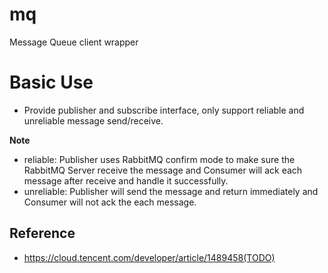 # mq
Message Queue client wrapper

# Basic Use

- Provide publisher and subscribe interface, only support reliable and unreliable message send/receive.

**Note**
- reliable: Publisher uses RabbitMQ confirm mode to make sure the RabbitMQ Server receive the message 
        and Consumer will ack each message after receive and handle it successfully.
- unreliable: Publisher will send the message and return immediately and Consumer will not ack the each
        message.
        
        
## Reference

- https://cloud.tencent.com/developer/article/1489458(TODO) 
